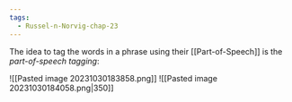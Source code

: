 ```yaml
---
tags:
  - Russel-n-Norvig-chap-23
---
```

The idea to tag the words in a phrase using their [[Part-of-Speech]] is the *part-of-speech tagging*:

![[Pasted image 20231030183858.png]]
![[Pasted image 20231030184058.png|350]]